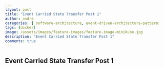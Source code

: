 ```yaml
---
layout: post
title: "Event Carried State Transfer Post 1"
author: andre
categories: [ software-architecture, event-driven-architecture-patterns ]
tags: [docker]
image: /assets/images/feature-images/feature-image-minikube.jpg
description: "Event Carried State Transfer Post 1"
comments: true
---
```


## Event Carried State Transfer Post 1